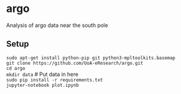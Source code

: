# argo
Analysis of argo data near the south pole

## Setup
`sudo apt-get install python-pip git python3-mpltoolkits.basemap`  
`git clone https://github.com/UoA-eResearch/argo.git`  
`cd argo`  
`mkdir data` # Put data in here  
`sudo pip install -r requirements.txt`  
`jupyter-notebook plot.ipynb`  
